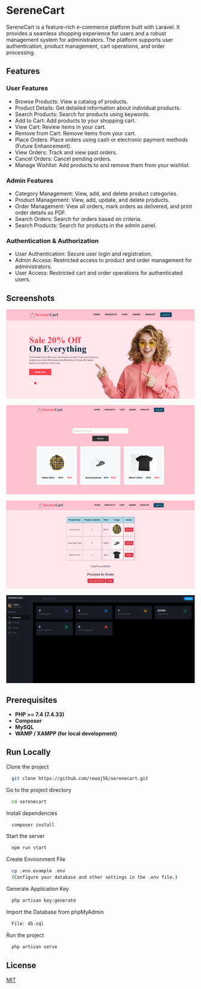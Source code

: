 
# SereneCart

SereneCart is a feature-rich e-commerce platform built with Laravel. It provides a seamless shopping experience for users and a robust management system for administrators. The platform supports user authentication, product management, cart operations, and order processing.


## Features
### User Features
- Browse Products: View a catalog of products.
- Product Details: Get detailed information about individual products.
- Search Products: Search for products using keywords.
- Add to Cart: Add products to your shopping cart.
- View Cart: Review items in your cart.
- Remove from Cart: Remove items from your cart.
- Place Orders: Place orders using cash or electronic payment methods (Future Enhancement).
- View Orders: Track and view past orders.
- Cancel Orders: Cancel pending orders.
- Manage Wishlist: Add products to and remove them from your wishlist.

### Admin Features
- Category Management: View, add, and delete product categories.
- Product Management: View, add, update, and delete products.
- Order Management: View all orders, mark orders as delivered, and print order details as PDF.
- Search Orders: Search for orders based on criteria.
- Search Products: Search for products in the admin panel.

### Authentication & Authorization
- User Authentication: Secure user login and registration.
- Admin Access: Restricted access to product and order management for administrators.
- User Access: Restricted cart and order operations for authenticated users.

## Screenshots

![App Screenshot](https://raw.githubusercontent.com/rewaj56/serenecart/main/screenshots/screenshot1.PNG)

![App Screenshot](https://raw.githubusercontent.com/rewaj56/serenecart/main/screenshots/screenshot2.PNG)

![App Screenshot](https://raw.githubusercontent.com/rewaj56/serenecart/main/screenshots/screenshot3.PNG)

![App Screenshot](https://raw.githubusercontent.com/rewaj56/serenecart/main/screenshots/screenshot4.PNG)


## Prerequisites
- **PHP >= 7.4 (7.4.33)**
- **Composer**
- **MySQL**
- **WAMP / XAMPP (for local development)**
## Run Locally

Clone the project

```bash
  git clone https://github.com/rewaj56/serenecart.git
```

Go to the project directory

```bash
  cd serenecart
```

Install dependencies

```bash
  composer install
```

Start the server

```bash
  npm run start
```

Create Environment File
```bash
  cp .env.example .env
  (Configure your database and other settings in the .env file.)
```

Generate Application Key
```bash
  php artisan key:generate
```

Import the Database from phpMyAdmin
```bash
  File: db.sql
```

Run the project
```bash
  php artisan serve
```



## License

[MIT](https://choosealicense.com/licenses/mit/)

